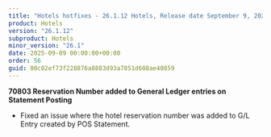```yaml
---
title: "Hotels hotfixes - 26.1.12 Hotels, Release date September 9, 2025 - Hotfixes"
product: Hotels
version: "26.1.12"
subproduct: Hotels
minor_version: "26.1"
date: 2025-09-09 00:00:00+00:00
order: 56
guid: 00c02ef73f228876a8883d93a7851d608ae40859
---
```


<strong>70803 Reservation Number added to General Ledger entries on Statement Posting</strong>
<ul><li>Fixed an issue where the hotel reservation number was added to G/L Entry created by POS Statement.</li></ul>
